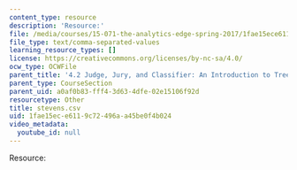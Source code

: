 ```yaml
---
content_type: resource
description: 'Resource:'
file: /media/courses/15-071-the-analytics-edge-spring-2017/1fae15ece6119c72496aa45be0f4b024_stevens.csv
file_type: text/comma-separated-values
learning_resource_types: []
license: https://creativecommons.org/licenses/by-nc-sa/4.0/
ocw_type: OCWFile
parent_title: '4.2 Judge, Jury, and Classifier: An Introduction to Trees '
parent_type: CourseSection
parent_uid: a0af0b83-fff4-3d63-4dfe-02e15106f92d
resourcetype: Other
title: stevens.csv
uid: 1fae15ec-e611-9c72-496a-a45be0f4b024
video_metadata:
  youtube_id: null
---
```

Resource: